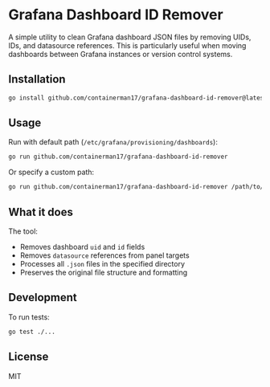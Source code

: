 # Grafana Dashboard ID Remover

A simple utility to clean Grafana dashboard JSON files by removing UIDs, IDs, and datasource references. This is particularly useful when moving dashboards between Grafana instances or version control systems.

## Installation

```bash
go install github.com/containerman17/grafana-dashboard-id-remover@latest
```

## Usage

Run with default path (`/etc/grafana/provisioning/dashboards`):
```bash
go run github.com/containerman17/grafana-dashboard-id-remover
```

Or specify a custom path:
```bash
go run github.com/containerman17/grafana-dashboard-id-remover /path/to/dashboards
```

## What it does

The tool:
- Removes dashboard `uid` and `id` fields
- Removes `datasource` references from panel targets
- Processes all `.json` files in the specified directory
- Preserves the original file structure and formatting

## Development

To run tests:
```bash
go test ./...
```

## License

MIT
